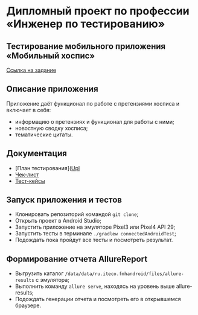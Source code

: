 # Дипломный проект по профессии «Инженер по тестированию»

## Тестирование мобильного приложения «Мобильный хоспис»

[Ссылка на задание](https://github.com/netology-code/qamid-diplom)

## Описание приложения

Приложение даёт функционал по работе с претензиями хосписа и включает в себя:
- информацию о претензиях и функционал для работы с ними;
- новостную сводку хосписа;
- тематические цитаты.

## Документация

- [План тестирования]([Upl](https://github.com/andykucherenko/QA_Diploma/files/14100371/Plan.md)
- [Чек-лист](https://github.com/andykucherenko/QA_Diploma/files/14100425/Checklist.xlsx)
- [Тест-кейсы](https://github.com/andykucherenko/QA_Diploma/files/14100426/Cases.xlsx)

## Запуск приложения и тестов
- Клонировать репозиторий командой `git clone`;
- Открыть проект в Android Studio;
- Запустить приложение на эмуляторе Pixel3 или Pixel4 API 29;
- Запустить тесты в терминале `./gradlew connectedAndroidTest`;
- Подождать пока пройдут все тесты и посмотреть результат.

## Формирование отчета AllureReport
- Выгрузить каталог `/data/data/ru.iteco.fmhandroid/files/allure-results` с эмулятора;
- Выполнить команду `allure serve`, находясь на уровень выше allure-results;
- Подождать генерации отчета и посмотреть его в открывшемся браузере.
